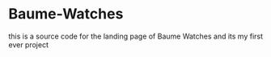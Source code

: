 # Baume-Watches
this is a source code for the landing page of Baume Watches and its my first ever project
